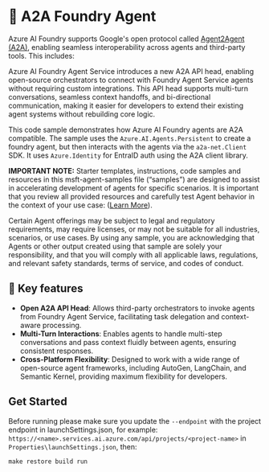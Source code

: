 # 💬 A2A Foundry Agent
Azure AI Foundry supports Google's open protocol called [Agent2Agent (A2A)](https://developers.googleblog.com/en/a2a-a-new-era-of-agent-interoperability/), enabling seamless interoperability across agents and third-party tools. This includes:

Azure AI Foundry Agent Service introduces a new A2A API head, enabling open-source orchestrators to connect with Foundry Agent Service agents without requiring custom integrations. This API head supports multi-turn conversations, seamless context handoffs, and bi-directional communication, making it easier for developers to extend their existing agent systems without rebuilding core logic.

This code sample demonstrates how Azure AI Foundry agents are A2A compatible. The sample uses the `Azure.AI.Agents.Persistent` to create a foundry agent, but then interacts with the agents via the `a2a-net.Client` SDK. It uses `Azure.Identity` for EntraID auth using the A2A client library.

**IMPORTANT NOTE:** Starter templates, instructions, code samples and resources in this msft-agent-samples file (“samples”) are designed to assist in accelerating development of agents for specific scenarios. It is important that you review all provided resources and carefully test Agent behavior in the context of your use case: ([Learn More](https://learn.microsoft.com/en-us/legal/cognitive-services/agents/transparency-note?context=%2Fazure%2Fai-services%2Fagents%2Fcontext%2Fcontext)). 

Certain Agent offerings may be subject to legal and regulatory requirements, may require licenses, or may not be suitable for all industries, scenarios, or use cases. By using any sample, you are acknowledging that Agents or other output created using that sample are solely your responsibility, and that you will comply with all applicable laws, regulations, and relevant safety standards, terms of service, and codes of conduct.

## 🧩 Key features
- **Open A2A API Head**: Allows third-party orchestrators to invoke agents from Foundry Agent Service, facilitating task delegation and context-aware processing.
- **Multi-Turn Interactions**: Enables agents to handle multi-step conversations and pass context fluidly between agents, ensuring consistent responses.
- **Cross-Platform Flexibility**: Designed to work with a wide range of open-source agent frameworks, including AutoGen, LangChain, and Semantic Kernel, providing maximum flexibility for developers.

## Get Started

Before running please make sure you update the `--endpoint` with the project endpoint in launchSettings.json, for example: `https://<name>.services.ai.azure.com/api/projects/<project-name>` in `Properties\launchSettings.json`, then:
 
```
make restore build run
```
